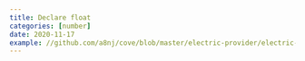 ```yaml
---
title: Declare float
categories: [number]
date: 2020-11-17
example: //github.com/a8nj/cove/blob/master/electric-provider/electric-provider.php
---
```

